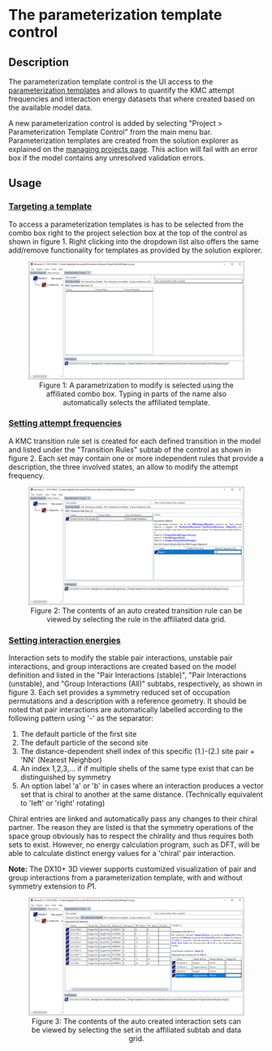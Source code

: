 # The parameterization template control

## Description

The parameterization template control is the UI access to the [parameterization templates](./parameterization-templates.md) and allows to quantify the KMC attempt frequencies and interaction energy datasets that where created based on the available model data.

A new parameterization control is added by selecting "Project > Parameterization Template Control" from the main menu bar. Parameterization templates are created from the solution explorer as explained on the [managing projects page](./ui-managing-projects.md). This action will fail with an error box if the model contains any unresolved validation errors.

## Usage

### [Targeting a template](#targeting-a-template)

To access a parameterization templates is has to be selected from the combo box right to the project selection box at the top of the control as shown in figure 1. Right clicking into the dropdown list also offers the same add/remove functionality for templates as provided by the solution explorer.

<figure style="text-align: center">
    <img src="./figures/png/ui-targeting-a-parameterization.png">
    <figcaption>
    Figure 1: A parametrization to modify is selected using the affiliated combo box. Typing in parts of the name also automatically selects the affiliated template.
    </figcaption>
</figure>

### [Setting attempt frequencies](#setting-attempt-frequencies)

A KMC transition rule set is created for each defined transition in the model and listed under the "Transition Rules" subtab of the control as shown in figure 2. Each set may contain one or more independent rules that provide a description, the three involved states, an allow to modify the attempt frequency.

<figure style="text-align: center">
    <img src="./figures/png/ui-transition-rule-customization.png">
    <figcaption>
    Figure 2: The contents of an auto created transition rule can be viewed by selecting the rule in the affiliated data grid.
    </figcaption>
</figure>

### [Setting interaction energies](#setting-interaction-energies)

Interaction sets to modify the stable pair interactions, unstable pair interactions, and group interactions are created based on the model definition and listed in the "Pair Interactions (stable)", "Pair Interactions (unstable), and "Group Interactions (All)" subtabs, respectively, as shown in figure 3. Each set provides a symmetry reduced set of occupation permutations and a description with a reference geometry. It should be noted that pair interactions are automatically labelled according to the following pattern using '-' as the separator:

1. The default particle of the first site
2. The default particle of the second site
3. The distance-dependent shell index of this specific (1.)-(2.) site pair + 'NN' (Nearest Neighbor)
4. An index 1,2,3,... if if multiple shells of the same type exist that can be distinguished by symmetry
5. An option label 'a' or 'b' in cases where an interaction produces a vector set that is chiral to another at the same distance. (Technically equivalent to 'left' or 'right' rotating)

Chiral entries are linked and automatically pass any changes to their chiral partner. The reason they are listed is that the symmetry operations of the space group obviously has to respect the chirality and thus requires both sets to exist. However, no energy calculation program, such as DFT, will be able to calculate distinct energy values for a 'chiral' pair interaction.


**Note:** The DX10+ 3D viewer supports customized visualization of pair and group interactions from a parameterization template, with and without symmetry extension to $P1$.

<figure style="text-align: center">
    <img src="./figures/png/ui-interaction-customization.png">
    <figcaption>
    Figure 3: The contents of the auto created interaction sets can be viewed by selecting the set in the affiliated subtab and data grid.
    </figcaption>
</figure>